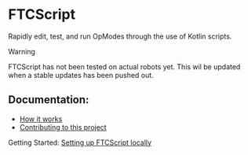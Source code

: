# FTCScript
Rapidly edit, test, and run OpModes through the use of Kotlin scripts.

> [!WARNING]  
> FTCScript has not been tested on actual robots yet. This wil be updated when a stable updates has been pushed out.

## Documentation:
- [How it works](https://github.com/GrowlyX/ftc-scripting/blob/master/docs/how-it-works.md)
- [Contributing to this project](https://github.com/GrowlyX/ftc-scripting/blob/master/docs/developers.md)

Getting Started: [Setting up FTCScript locally](https://github.com/GrowlyX/ftc-scripting/blob/master/docs/configure.md)

